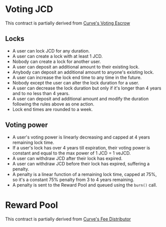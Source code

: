 # Voting JCD

This contract is partially derived from [Curve's Voting Escrow](https://github.com/curvefi/curve-dao-contracts/blob/master/contracts/VotingEscrow.vy)

## Locks
- A user can lock JCD for any duration.
- A user can create a lock with at least 1 JCD.
- Nobody can create a lock for another user.
- A user can deposit an additional amount to their existing lock.
- Anybody can deposit an additional amount to anyone's existing lock.
- A user can increase the lock end time to any time in the future.
- Nobody except the user can alter the lock duration for a user.
- A user can decrease the lock duration but only if it's longer than 4 years and to no less than 4 years.
- A user can deposit and additional amount and modify the duration following the rules above as one action.
- Lock end times are rounded to a week.

## Voting power
- A user's voting power is linearly decreasing and capped at 4 years remaining lock time.
- If a user's lock has over 4 years till expiration, their voting power is constant and equal to the max power of 1 JCD = 1 veJCD.
- A user can withdraw JCD after their lock has expired.
- A user can withdraw JCD before their lock has expired, suffering a penalty.
- A penalty is a linear function of a remaining lock time, capped at 75%, so it's a constant 75% penalty from 3 to 4 years remaining.
- A penalty is sent to the Reward Pool and queued using the `burn()` call.

# Reward Pool

This contract is partially derived from [Curve's Fee Distributor](https://github.com/curvefi/curve-dao-contracts/blob/master/contracts/FeeDistributor.vy)

